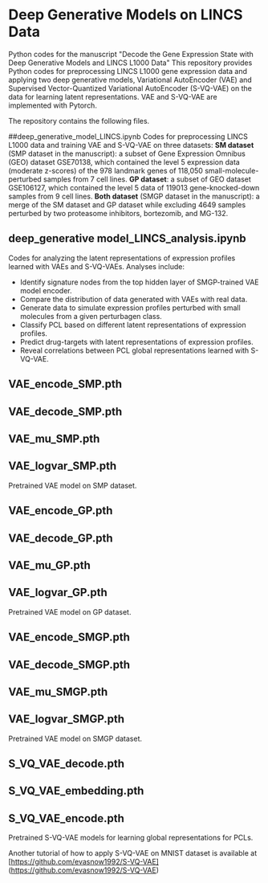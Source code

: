 # Deep Generative Models on LINCS Data
Python codes for the manuscript "Decode the Gene Expression State with Deep Generative Models and LINCS L1000 Data"
This repository provides Python codes for preprocessing LINCS L1000 gene expression data and applying two deep generative models, Variational AutoEncoder (VAE) and Supervised Vector-Quantized Variational AutoEncoder (S-VQ-VAE) on the data for learning latent representations.
VAE and S-VQ-VAE are implemented with Pytorch.

The repository contains the following files.

##deep_generative_model_LINCS.ipynb
Codes for preprocessing LINCS L1000 data and training VAE and S-VQ-VAE on three datasets:
**SM dataset** (SMP dataset in the manuscript): a subset of Gene Expression Omnibus (GEO) dataset GSE70138, which contained the level 5 expression data (moderate z-scores) of the 978 landmark genes of 118,050 small-molecule-perturbed samples from 7 cell lines.
**GP dataset**: a subset of GEO dataset GSE106127, which contained the level 5 data of 119013 gene-knocked-down samples from 9 cell lines.
**Both dataset** (SMGP dataset in the manuscript): a merge of the SM dataset and GP dataset while excluding 4649 samples perturbed by two proteasome inhibitors, bortezomib, and MG-132.

## deep_generative model_LINCS_analysis.ipynb
Codes for analyzing the latent representations of expression profiles learned with VAEs and S-VQ-VAEs. Analyses include:
* Identify signature nodes from the top hidden layer of SMGP-trained VAE model encoder.
* Compare the distribution of data generated with VAEs with real data.
* Generate data to simulate expression profiles perturbed with small molecules from a given perturbagen class.
* Classify PCL based on different latent representations of expression profiles.
* Predict drug-targets with latent representations of expression profiles.
* Reveal correlations between PCL global representations learned with S-VQ-VAE.

## VAE_encode_SMP.pth
## VAE_decode_SMP.pth
## VAE_mu_SMP.pth
## VAE_logvar_SMP.pth
Pretrained VAE model on SMP dataset.

## VAE_encode_GP.pth
## VAE_decode_GP.pth
## VAE_mu_GP.pth
## VAE_logvar_GP.pth
Pretrained VAE model on GP dataset.

## VAE_encode_SMGP.pth
## VAE_decode_SMGP.pth
## VAE_mu_SMGP.pth
## VAE_logvar_SMGP.pth
Pretrained VAE model on SMGP dataset.

## S_VQ_VAE_decode.pth
## S_VQ_VAE_embedding.pth
## S_VQ_VAE_encode.pth
Pretrained S-VQ-VAE models for learning global representations for PCLs.

Another tutorial of how to apply S-VQ-VAE on MNIST dataset is available at [https://github.com/evasnow1992/S-VQ-VAE] (https://github.com/evasnow1992/S-VQ-VAE)
